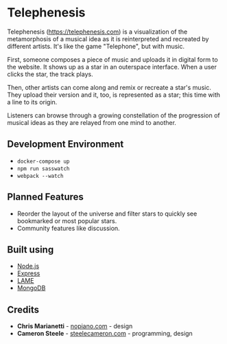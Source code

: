# Telephenesis
Telephenesis (https://telephenesis.com) is a visualization of the metamorphosis of a musical idea as it is reinterpreted and recreated by different artists. It's like the game "Telephone", but with music.

First, someone composes a piece of music and uploads it in digital form to the website. It shows up as a star in an outerspace interface. When a user clicks the star, the track plays.

Then, other artists can come along and remix or recreate a star's music. They upload their version and it, too, is represented as a star; this time with a line to its origin.

Listeners can browse through a growing constellation of the progression of musical ideas as they are relayed from one mind to another.

## Development Environment
- `docker-compose up`
- `npm run sasswatch`
- `webpack --watch`

## Planned Features
- Reorder the layout of the universe and filter stars to quickly see bookmarked or most popular stars.
- Community features like discussion.

## Built using
* [Node.js](https://nodejs.org/en/)
* [Express](https://expressjs.com/)
* [LAME](https://lame.buanzo.org/)
* [MongoDB](https://www.mongodb.com/)

## Credits
* **Chris Marianetti** - [nopiano.com](http://nopiano.com) - design
* **Cameron Steele** - [steelecameron.com](https://steelecameron.com) - programming, design